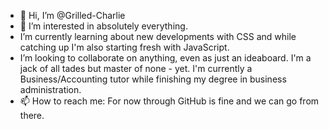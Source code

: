 - 👋 Hi, I’m @Grilled-Charlie
- 👀 I’m interested in absolutely everything.
- I’m currently learning about new developments with CSS and while catching up I'm also starting fresh with JavaScript.
- I’m looking to collaborate on anything, even as just an ideaboard. I'm a jack of all tades but master of none - yet. 
  I'm currently a Business/Accounting tutor while finishing my degree in business administration.
- 📫 How to reach me: For now through GitHub is fine and we can go from there.

<!---
Grilled-Charlie/Grilled-Charlie is a ✨ special ✨ repository because its `README.md` (this file) appears on your GitHub profile.
You can click the Preview link to take a look at your changes.
--->
